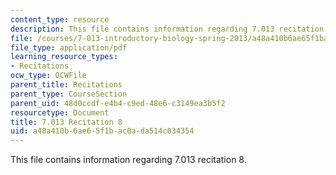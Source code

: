 ```yaml
---
content_type: resource
description: This file contains information regarding 7.013 recitation 8.
file: /courses/7-013-introductory-biology-spring-2013/a48a410b6ae65f1bac0ada514c034354_MIT7_013S12_Recitation_8.pdf
file_type: application/pdf
learning_resource_types:
- Recitations
ocw_type: OCWFile
parent_title: Recitations
parent_type: CourseSection
parent_uid: 48d0ccdf-e4b4-c9ed-48e6-c3149ea3b5f2
resourcetype: Document
title: 7.013 Recitation 8
uid: a48a410b-6ae6-5f1b-ac0a-da514c034354
---
```

This file contains information regarding 7.013 recitation 8.

